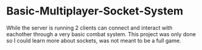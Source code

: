 ﻿# Basic-Multiplayer-Socket-System

While the server is running 2 clients can connect and interact with eachother through a very basic combat system. This project was only 
done so I could learn more about sockets, was not meant to be a full game.

